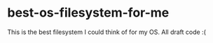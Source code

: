 # best-os-filesystem-for-me
This is the best filesystem I could think of for my OS. All draft code :(
